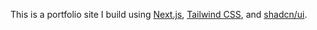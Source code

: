 This is a portfolio site I build using [Next.js](https://nextjs.org/), [Tailwind CSS](https://tailwindcss.com/), and [shadcn/ui](https://ui.shadcn.com/).
